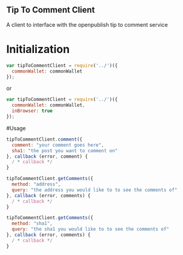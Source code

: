 ## Tip To Comment Client
A client to interface with the openpublish tip to comment service


# Initialization

```javascript
var tipToCommentClient = require('../')({
  commonWallet: commonWallet
});
```

or 

```javascript
var tipToCommentClient = require('../')({
  commonWallet: commonWallet,
  inBrowser: true
});
```

#Usage

```javascript
tipToCommentClient.comment({
  comment: "your comment goes here",
  sha1: "the post you want to comment on"
}, callback (error, comment) {
  / * callback */
}
```

```javascript
tipToCommentClient.getComments({
  method: "address",
  query: "the address you would like to to see the comments of"
}, callback (error, comments) {
  / * callback */
}
```

```javascript
tipToCommentClient.getComments({
  method: "sha1",
  query: "the sha1 you would like to to see the comments of"
}, callback (error, comments) {
  / * callback */
}
```

